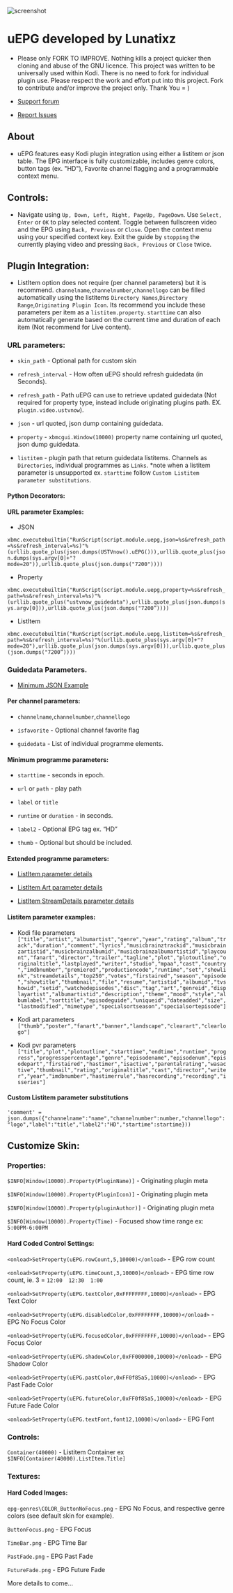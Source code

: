 ![screenshot](https://github.com/Lunatixz/XBMC_Addons/raw/master/script.module.uepg/resources/images/icon.png)
# uEPG developed by Lunatixz

- Please only FORK TO IMPROVE. Nothing kills a project quicker then cloning and abuse of the GNU licence. This project was written to be universally used within Kodi. There is no need to fork for individual plugin use. Please respect the work and effort put into this project. Fork to contribute and/or improve the project only. Thank You = )

- [Support forum](https://forum.kodi.tv/showthread.php?tid=321231)
- [Report Issues](https://github.com/Lunatixz/XBMC_Addons/issues/new)

## About

- uEPG features easy Kodi plugin integration using either a listitem or json table. 
The EPG interface is fully customizable, includes genre colors, button tags (ex. "HD"), Favorite channel flagging and a programmable context menu.

## Controls:

- Navigate using `Up, Down, Left, Right, PageUp, PageDown`. Use `Select, Enter` or `OK` to play selected content. Toggle between fullscreen video and the EPG using `Back, Previous` or `Close`. Open the context menu using your specified context key. Exit the guide by `stopping` the currently playing video and pressing  `Back, Previous` or `Close` twice.

## Plugin Integration:

- ListItem option does not require (per channel parameters) but it is recommend. `channelname`,`channelnumber`,`channellogo` can be filled automatically using the listitems `Directory Names`,`Directory Range`,`Originating Plugin Icon`. Its recommend you include these parameters per item as a `listitem.property`. `starttime` can also automatically generate based on the current time and duration of each item (Not recommend for Live content).

### URL parameters:

- `skin_path` - Optional path for custom skin

- `refresh_interval` - How often uEPG should refresh guidedata (in Seconds).

- `refresh_path` - Path uEPG can use to retrieve updated guidedata (Not required for property type, instead include originating plugins path. EX. `plugin.video.ustvnow`).
 
- `json` - url quoted, json dump containing guidedata.

- `property` - `xbmcgui.Window(10000)` property name containing url quoted, json dump guidedata.

- `listitem` - plugin path that return guidedata listitems. Channels as `Directories`, individual programmes as `Links`. *note when a listitem parameter is unsupported ex. `starttime` follow `Custom Listitem parameter substitutions`.

#### Python Decorators:

#### URL parameter Examples:

- JSON

`xbmc.executebuiltin("RunScript(script.module.uepg,json=%s&refresh_path=%s&refresh_interval=%s)"%(urllib.quote_plus(json.dumps(USTVnow().uEPG())),urllib.quote_plus(json.dumps(sys.argv[0]+"?mode=20")),urllib.quote_plus(json.dumps("7200"))))`

- Property

`xbmc.executebuiltin("RunScript(script.module.uepg,property=%s&refresh_path=%s&refresh_interval=%s)"%(urllib.quote_plus("ustvnow_guidedata"),urllib.quote_plus(json.dumps(sys.argv[0])),urllib.quote_plus(json.dumps("7200”))))`

- ListItem

`xbmc.executebuiltin("RunScript(script.module.uepg,listitem=%s&refresh_path=%s&refresh_interval=%s)"%(urllib.quote_plus(sys.argv[0]+"?mode=20"),urllib.quote_plus(json.dumps(sys.argv[0])),urllib.quote_plus(json.dumps("7200”))))`

### Guidedata Parameters. 

- [Minimum JSON Example](https://github.com/Lunatixz/XBMC_Addons/raw/master/script.module.uepg/resources/example.json)

#### Per channel parameters:

- `channelname`,`channelnumber`,`channellogo`

- `isfavorite` - Optional channel favorite flag

- `guidedata`  - List of individual programme elements.

#### Minimum programme parameters:

- `starttime` - seconds in epoch.

- `url` or `path` - play path

- `label` or `title`

- `runtime` or `duration` - in seconds.

- `label2` - Optional EPG tag ex. “HD”

- `thumb`  - Optional but should be included.

#### Extended programme parameters:

- [ListItem parameter details](https://codedocs.xyz/xbmc/xbmc/group__python__xbmcgui__listitem.html#ga0b71166869bda87ad744942888fb5f14)

- [ListItem Art parameter details](https://codedocs.xyz/xbmc/xbmc/group__python__xbmcgui__listitem.html#gad3f9b9befa5f3d2f4683f9957264dbbe)

- [ListItem StreamDetails parameter details](https://codedocs.xyz/xbmc/xbmc/group__python__xbmcgui__listitem.html#gaf0c020ba8bc205d61e786dfec9111cdc)

#### Listitem parameter examples:

- Kodi file parameters 
`["title","artist","albumartist","genre","year","rating","album","track","duration","comment","lyrics","musicbrainztrackid","musicbrainzartistid","musicbrainzalbumid","musicbrainzalbumartistid","playcount","fanart","director","trailer","tagline","plot","plotoutline","originaltitle","lastplayed","writer","studio","mpaa","cast","country","imdbnumber","premiered","productioncode","runtime","set","showlink","streamdetails","top250","votes","firstaired","season","episode","showtitle","thumbnail","file","resume","artistid","albumid","tvshowid","setid","watchedepisodes","disc","tag","art","genreid","displayartist","albumartistid","description","theme","mood","style","albumlabel","sorttitle","episodeguide","uniqueid","dateadded","size","lastmodified","mimetype","specialsortseason","specialsortepisode"]`

- Kodi art parameters  
`["thumb","poster","fanart","banner","landscape","clearart","clearlogo"]`

- Kodi pvr parameters  
`["title","plot","plotoutline","starttime","endtime","runtime","progress","progresspercentage","genre","episodename","episodenum","episodepart","firstaired","hastimer","isactive","parentalrating","wasactive","thumbnail","rating","originaltitle","cast","director","writer","year","imdbnumber","hastimerrule","hasrecording","recording","isseries"]`

#### Custom Listitem parameter substitutions
`'comment' = json.dumps({"channelname":"name","channelnumber":number,"channellogo":"logo","label":"title","label2":"HD","startime":startime}))`

## Customize Skin:

### Properties:

`$INFO[Window(10000).Property(PluginName)]` - Originating plugin meta 

`$INFO[Window(10000).Property(PluginIcon)]` - Originating plugin meta 

`$INFO[Window(10000).Property(pluginAuthor)]` - Originating plugin meta 

`$INFO[Window(10000).Property(Time)` - Focused show time range ex: `5:00PM-6:00PM`

#### Hard Coded Control Settings:

`<onload>SetProperty(uEPG.rowCount,5,10000)</onload>` - EPG row count

`<onload>SetProperty(uEPG.timeCount,3,10000)</onload>` - EPG time row count, ie. 3 = `12:00  12:30  1:00`

`<onload>SetProperty(uEPG.textColor,0xFFFFFFFF,10000)</onload>` - EPG Text Color

`<onload>SetProperty(uEPG.disabledColor,0xFFFFFFFF,10000)</onload>` - EPG No Focus Color

`<onload>SetProperty(uEPG.focusedColor,0xFFFFFFFF,10000)</onload>` - EPG Focus Color

`<onload>SetProperty(uEPG.shadowColor,0xFF000000,10000)</onload>` - EPG Shadow Color

`<onload>SetProperty(uEPG.pastColor,0xFF0f85a5,10000)</onload>` - EPG Past Fade Color

`<onload>SetProperty(uEPG.futureColor,0xFF0f85a5,10000)</onload>` - EPG Future Fade Color

`<onload>SetProperty(uEPG.textFont,font12,10000)</onload>` - EPG Font

### Controls:

`Container(40000)` - Listitem Container ex `$INFO[Container(40000).ListItem.Title]`

### Textures:

#### Hard Coded Images:

`epg-genres\COLOR_ButtonNoFocus.png` - EPG No Focus, and respective genre colors (see default skin for example). 

`ButtonFocus.png` - EPG Focus

`TimeBar.png`  - EPG Time Bar

`PastFade.png` - EPG Past Fade

`FutureFade.png` - EPG Future Fade

More details to come...
